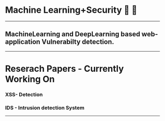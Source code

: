 # Machine Learning+Security 🤖 🤖
*****
## MachineLearning and DeepLearning based web-application Vulnerabilty detection.
******
# Reserach Papers - Currently Working On
### XSS- Detection

### IDS - Intrusion detection System
*******
